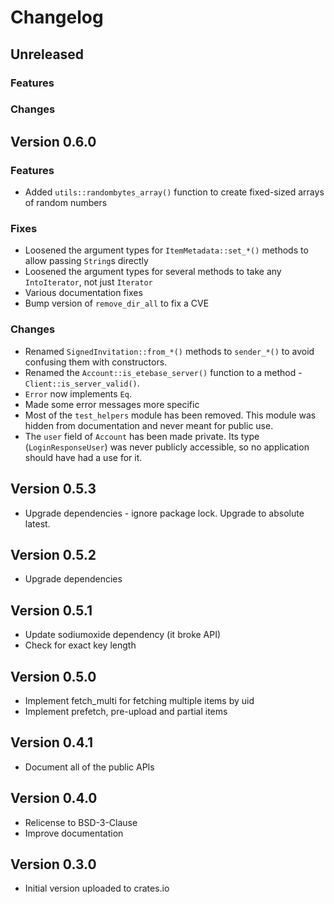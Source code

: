 # Changelog

## Unreleased
### Features

### Changes

## Version 0.6.0
### Features
* Added `utils::randombytes_array()` function to create fixed-sized arrays of random numbers

### Fixes
* Loosened the argument types for `ItemMetadata::set_*()` methods to allow passing `String`s directly
* Loosened the argument types for several methods to take any `IntoIterator`, not just `Iterator`
* Various documentation fixes
* Bump version of `remove_dir_all` to fix a CVE

### Changes
* Renamed `SignedInvitation::from_*()` methods to `sender_*()` to avoid confusing them with constructors.
* Renamed the `Account::is_etebase_server()` function to a method - `Client::is_server_valid()`.
* `Error` now implements `Eq`.
* Made some error messages more specific
* Most of the `test_helpers` module has been removed. This module was hidden from documentation and never
  meant for public use.
* The `user` field of `Account` has been made private. Its type (`LoginResponseUser`) was never publicly
  accessible, so no application should have had a use for it.

## Version 0.5.3
* Upgrade dependencies - ignore package lock. Upgrade to absolute latest.

## Version 0.5.2
* Upgrade dependencies

## Version 0.5.1
* Update sodiumoxide dependency (it broke API)
* Check for exact key length

## Version 0.5.0
* Implement fetch_multi for fetching multiple items by uid
* Implement prefetch, pre-upload and partial items

## Version 0.4.1
* Document all of the public APIs

## Version 0.4.0
* Relicense to BSD-3-Clause
* Improve documentation

## Version 0.3.0
* Initial version uploaded to crates.io
